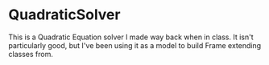 QuadraticSolver
===============

This is a Quadratic Equation solver I made way back when in class.  It isn't particularly good, but I've been using it
as a model to build Frame extending classes from.
